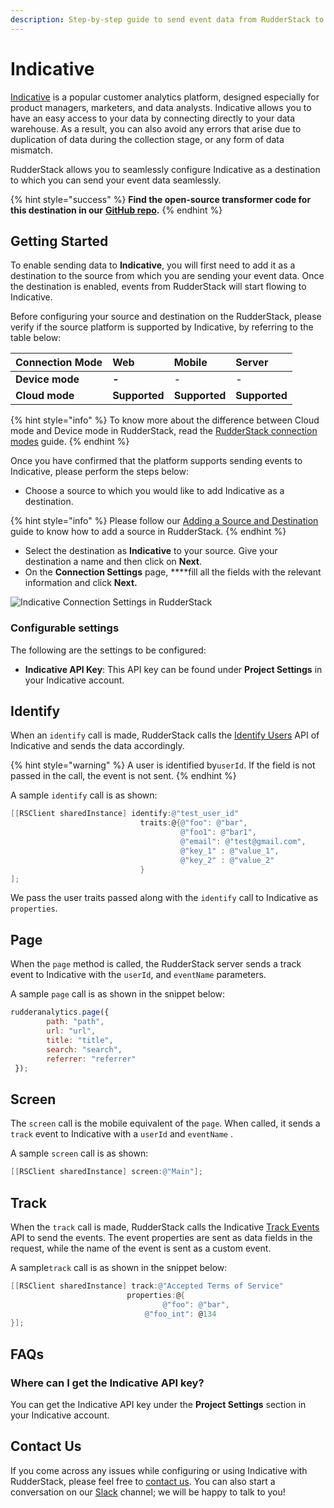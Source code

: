 ```yaml
---
description: Step-by-step guide to send event data from RudderStack to Indicative.
---
```


# Indicative

[Indicative](https://indicative.com) is a popular customer analytics platform, designed especially for product managers, marketers, and data analysts. Indicative allows you to have an easy access to your data by connecting directly to your data warehouse. As a result, you can also avoid any errors that arise due to duplication of data during the collection stage, or any form of data mismatch.

RudderStack allows you to seamlessly configure Indicative as a destination to which you can send your event data seamlessly.

{% hint style="success" %}
**Find the open-source transformer code for this destination in our** [**GitHub repo**](https://github.com/rudderlabs/rudder-transformer/tree/master/v0/destinations/indicative)**.**
{% endhint %}

## Getting Started

To enable sending data to **Indicative**, you will first need to add it as a destination to the source from which you are sending your event data. Once the destination is enabled, events from RudderStack will start flowing to Indicative.

Before configuring your source and destination on the RudderStack, please verify if the source platform is supported by Indicative, by referring to the table below:

| **Connection Mode** | **Web** | **Mobile** | **Server** |
| :--- | :--- | :--- | :--- |
| **Device mode** | **-** | - | - |
| **Cloud mode** | **Supported** | **Supported** | **Supported** |

{% hint style="info" %}
To know more about the difference between Cloud mode and Device mode in RudderStack, read the [RudderStack connection modes](https://docs.rudderstack.com/get-started/rudderstack-connection-modes) guide.
{% endhint %}

Once you have confirmed that the platform supports sending events to Indicative, please perform the steps below:

* Choose a source to which you would like to add Indicative as a destination.

{% hint style="info" %}
Please follow our [Adding a Source and Destination](https://docs.rudderstack.com/how-to-guides/adding-source-and-destination-rudderstack) guide to know how to add a source in RudderStack.
{% endhint %}

* Select the destination as **Indicative** to your source. Give your destination a name and then click on **Next**.
* On the **Connection Settings** page, ****fill all the fields with the relevant information and click **Next.**

![Indicative Connection Settings in RudderStack](../../.gitbook/assets/indicative.png)

### Configurable settings

The following are the settings to be configured:

* **Indicative API Key**: This API key can be found under **Project Settings** in your Indicative account.

## Identify

When an `identify` call is made, RudderStack calls the [Identify Users](https://support.indicative.com/hc/en-us/articles/360004147512-REST-API-Guide#IdentifyUsers2) API of Indicative and sends the data accordingly.

{% hint style="warning" %}
A user is identified by`userId`. If the field is not passed in the call, the event is not sent.
{% endhint %}

A sample `identify` call is as shown:

```objectivec
[[RSClient sharedInstance] identify:@"test_user_id"
                             traits:@{@"foo": @"bar",
                                      @"foo1": @"bar1",
                                      @"email": @"test@gmail.com",
                                      @"key_1" : @"value_1",
                                      @"key_2" : @"value_2"
                             }
];
```

We pass the user traits passed along with the `identify` call to Indicative as `properties`.

## Page

When the `page` method is called, the RudderStack server sends a track event to Indicative with the `userId`, and `eventName` parameters. 

A sample `page` call is as shown in the snippet below:

```javascript
rudderanalytics.page({
        path: "path",
        url: "url",
        title: "title",
        search: "search",
        referrer: "referrer"
 });
```

## Screen

The `screen` call is the mobile equivalent of the `page`. When called, it sends a `track` event to Indicative with a `userId` and `eventName` .

A sample `screen` call is as shown:

```objectivec
[[RSClient sharedInstance] screen:@"Main"];
```

## Track

When the `track` call is made, RudderStack calls the Indicative [Track Events](https://support.indicative.com/hc/en-us/articles/360004147512-REST-API-Guide#TrackEvents) API to send the events. The event properties are sent as data fields in the request, while the name of the event is sent as a custom event.

A sample`track` call is as shown in the snippet below:

```objectivec
[[RSClient sharedInstance] track:@"Accepted Terms of Service" 
                          properties:@{
                                  @"foo": @"bar",
                              @"foo_int": @134
}];
```

## FAQs

### Where can I get the Indicative API key?

You can get the Indicative API key under the **Project Settings** section in your Indicative account.

## Contact Us

If you come across any issues while configuring or using Indicative with RudderStack, please feel free to [contact us](mailto:%20docs@rudderstack.com). You can also start a conversation on our [Slack](https://resources.rudderstack.com/join-rudderstack-slack) channel; we will be happy to talk to you!

